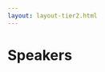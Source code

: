 ```yaml
---
layout: layout-tier2.html
---
```

<div class="container section speakers">
  <h1 class="section-header">Speakers</h1>
  <div class="row">
  </div>
</div>
